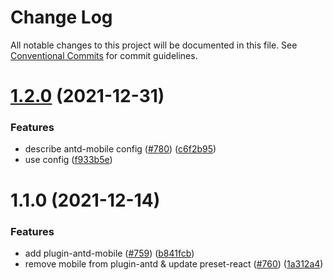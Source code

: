 # Change Log

All notable changes to this project will be documented in this file. See [Conventional Commits](https://conventionalcommits.org) for commit guidelines.

# [1.2.0](https://github.com/umijs/plugins/compare/@umijs/plugin-antd-mobile@1.1.0...@umijs/plugin-antd-mobile@1.2.0) (2021-12-31)

### Features

- describe antd-mobile config ([#780](https://github.com/umijs/plugins/issues/780)) ([c6f2b95](https://github.com/umijs/plugins/commit/c6f2b95cce9ede23df7af435e8aae49d5ce3de19))
- use config ([f933b5e](https://github.com/umijs/plugins/commit/f933b5ed4a7564f0768dc87c9c10f42f5ec6a316))

# 1.1.0 (2021-12-14)

### Features

- add plugin-antd-mobile ([#759](https://github.com/umijs/plugins/issues/759)) ([b841fcb](https://github.com/umijs/plugins/commit/b841fcbc7fa9ab4eee11e8e06433e3acdd0ec144))
- remove mobile from plugin-antd & update preset-react ([#760](https://github.com/umijs/plugins/issues/760)) ([1a312a4](https://github.com/umijs/plugins/commit/1a312a4ef8dcbc7b9853a276761d7b2a0cfb6e3b))

